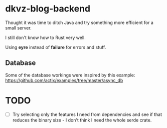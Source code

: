 # dkvz-blog-backend
Thought it was time to ditch Java and try something more efficient for a small server.

I still don't know how to Rust very well.

Using **eyre** instead of **failure** for errors and stuff.

## Database
Some of the database workings were inspired by this example: https://github.com/actix/examples/tree/master/async_db

# TODO
- [ ] Try selecting only the features I need from dependencies and see if that reduces the binary size - I don't think I need the whole serde crate.